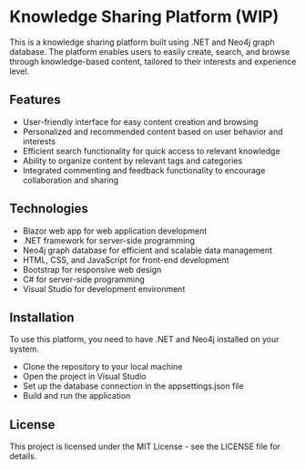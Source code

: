 # Knowledge Sharing Platform (WIP)
This is a knowledge sharing platform built using .NET and Neo4j graph database. The platform enables users to easily create, search, and browse through knowledge-based content, tailored to their interests and experience level.

## Features
* User-friendly interface for easy content creation and browsing
* Personalized and recommended content based on user behavior and interests
* Efficient search functionality for quick access to relevant knowledge
* Ability to organize content by relevant tags and categories
* Integrated commenting and feedback functionality to encourage collaboration and sharing

## Technologies
* Blazor web app for web application development
* .NET framework for server-side programming
* Neo4j graph database for efficient and scalable data management
* HTML, CSS, and JavaScript for front-end development
* Bootstrap for responsive web design
* C# for server-side programming
* Visual Studio for development environment

## Installation
To use this platform, you need to have .NET and Neo4j installed on your system.
* Clone the repository to your local machine
* Open the project in Visual Studio
* Set up the database connection in the appsettings.json file
* Build and run the application

## License
This project is licensed under the MIT License - see the LICENSE file for details.
